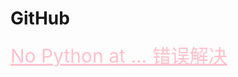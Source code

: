 <html>
<head>
    <meta charset="utf-8">
    <title>GitHub</title>
    <link rel="stylesheet" href="https://zhaobokai341.github.io/yangshi.css">
    <style>
        a{color:pink;font-size:30px;}
    </style>
</head>
<body>
<h1>GitHub</h1>
<a href="../13/13zhanlan/131" target="_blank">No Python at ... 错误解决</a>
</body>
</html>
